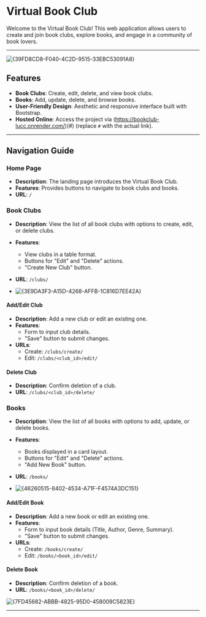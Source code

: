 # Virtual Book Club

Welcome to the Virtual Book Club! This web application allows users to create and join book clubs, explore books, and engage in a community of book lovers.

---
![{39FD8CD8-F040-4C2D-9515-33EBC53091A8}](https://github.com/user-attachments/assets/697abac0-74b9-4bb5-b71c-bac162c0fa9d)

## Features

- **Book Clubs**: Create, edit, delete, and view book clubs.
- **Books**: Add, update, delete, and browse books.
- **User-Friendly Design**: Aesthetic and responsive interface built with Bootstrap.
- **Hosted Online**: Access the project via (https://bookclub-lucc.onrender.com/)(#) (replace `#` with the actual link).

---

## Navigation Guide

### Home Page
- **Description**: The landing page introduces the Virtual Book Club.
- **Features**: Provides buttons to navigate to book clubs and books.
- **URL**: `/`

### Book Clubs
- **Description**: View the list of all book clubs with options to create, edit, or delete clubs.
- **Features**:
  - View clubs in a table format.
  - Buttons for "Edit" and "Delete" actions.
  - "Create New Club" button.
- **URL**: `/clubs/`

- ![{3E9DA3F3-A15D-4268-AFFB-1C816D7EE42A}](https://github.com/user-attachments/assets/00f099d6-86c4-49c2-8acc-6606c4df67fe)


#### Add/Edit Club
- **Description**: Add a new club or edit an existing one.
- **Features**:
  - Form to input club details.
  - "Save" button to submit changes.
- **URLs**:
  - Create: `/clubs/create/`
  - Edit: `/clubs/<club_id>/edit/`

#### Delete Club
- **Description**: Confirm deletion of a club.
- **URL**: `/clubs/<club_id>/delete/`

### Books
- **Description**: View the list of all books with options to add, update, or delete books.
- **Features**:
  - Books displayed in a card layout.
  - Buttons for "Edit" and "Delete" actions.
  - "Add New Book" button.
- **URL**: `/books/`

- ![{46260515-8402-4534-A71F-F4574A3DC151}](https://github.com/user-attachments/assets/2e8415c3-939a-4dd9-92b6-56cda0197305)


#### Add/Edit Book
- **Description**: Add a new book or edit an existing one.
- **Features**:
  - Form to input book details (Title, Author, Genre, Summary).
  - "Save" button to submit changes.
- **URLs**:
  - Create: `/books/create/`
  - Edit: `/books/<book_id>/edit/`

#### Delete Book
- **Description**: Confirm deletion of a book.
- **URL**: `/books/<book_id>/delete/`
  
![{7FD45682-ABBB-4825-95D0-458009C5823E}](https://github.com/user-attachments/assets/be6d21e4-d6ad-4b53-aff6-dacc725552d1)

---

